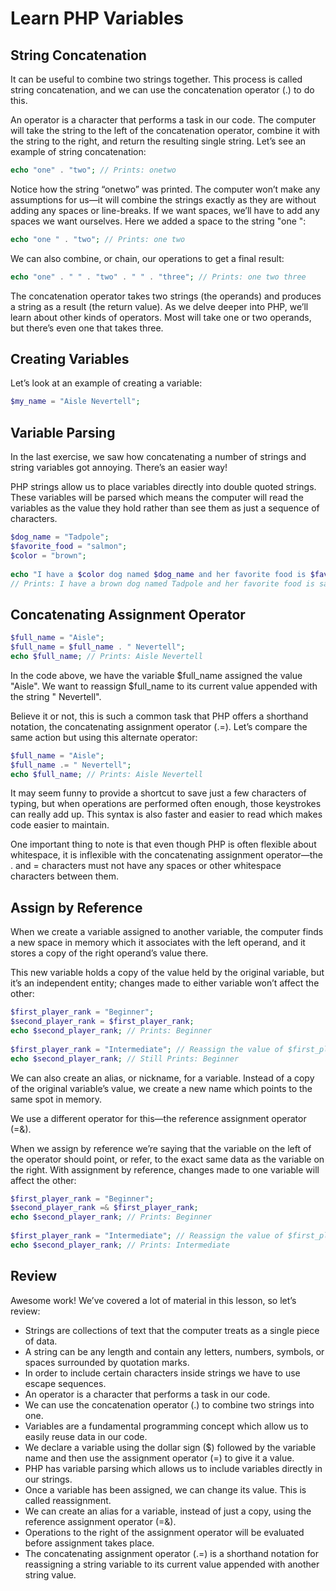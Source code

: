 # Learn PHP Variables

## String Concatenation
It can be useful to combine two strings together. This process is called string concatenation, and we can use the concatenation operator (.) to do this.

An operator is a character that performs a task in our code. The computer will take the string to the left of the concatenation operator, combine it with the string to the right, and return the resulting single string. Let’s see an example of string concatenation:
```PHP
echo "one" . "two"; // Prints: onetwo
```

Notice how the string “onetwo” was printed. The computer won’t make any assumptions for us—it will combine the strings exactly as they are without adding any spaces or line-breaks. If we want spaces, we’ll have to add any spaces we want ourselves. Here we added a space to the string "one ":
```PHP
echo "one " . "two"; // Prints: one two
```

We can also combine, or chain, our operations to get a final result:
```PHP
echo "one" . " " . "two" . " " . "three"; // Prints: one two three
```

The concatenation operator takes two strings (the operands) and produces a string as a result (the return value). As we delve deeper into PHP, we’ll learn about other kinds of operators. Most will take one or two operands, but there’s even one that takes three.

## Creating Variables
Let’s look at an example of creating a variable:
```PHP
$my_name = "Aisle Nevertell";
```

## Variable Parsing
In the last exercise, we saw how concatenating a number of strings and string variables got annoying. There’s an easier way!

PHP strings allow us to place variables directly into double quoted strings. These variables will be parsed which means the computer will read the variables as the value they hold rather than see them as just a sequence of characters.
```PHP
$dog_name = "Tadpole";
$favorite_food = "salmon";
$color = "brown";
 
echo "I have a $color dog named $dog_name and her favorite food is $favorite_food.";
// Prints: I have a brown dog named Tadpole and her favorite food is salmon.
```

## Concatenating Assignment Operator
```PHP
$full_name = "Aisle";
$full_name = $full_name . " Nevertell";
echo $full_name; // Prints: Aisle Nevertell
```

In the code above, we have the variable $full_name assigned the value "Aisle". We want to reassign $full_name to its current value appended with the string " Nevertell".

Believe it or not, this is such a common task that PHP offers a shorthand notation, the concatenating assignment operator (.=). Let’s compare the same action but using this alternate operator:
```PHP
$full_name = "Aisle";
$full_name .= " Nevertell";
echo $full_name; // Prints: Aisle Nevertell
```

It may seem funny to provide a shortcut to save just a few characters of typing, but when operations are performed often enough, those keystrokes can really add up. This syntax is also faster and easier to read which makes code easier to maintain.

One important thing to note is that even though PHP is often flexible about whitespace, it is inflexible with the concatenating assignment operator—the . and = characters must not have any spaces or other whitespace characters between them.

## Assign by Reference
When we create a variable assigned to another variable, the computer finds a new space in memory which it associates with the left operand, and it stores a copy of the right operand’s value there.

This new variable holds a copy of the value held by the original variable, but it’s an independent entity; changes made to either variable won’t affect the other:
```PHP
$first_player_rank = "Beginner"; 
$second_player_rank = $first_player_rank; 
echo $second_player_rank; // Prints: Beginner
 
$first_player_rank = "Intermediate"; // Reassign the value of $first_player_rank
echo $second_player_rank; // Still Prints: Beginner
```

We can also create an alias, or nickname, for a variable. Instead of a copy of the original variable’s value, we create a new name which points to the same spot in memory.

We use a different operator for this—the reference assignment operator (=&).

When we assign by reference we’re saying that the variable on the left of the operator should point, or refer, to the exact same data as the variable on the right. With assignment by reference, changes made to one variable will affect the other:
```PHP
$first_player_rank = "Beginner";
$second_player_rank =& $first_player_rank; 
echo $second_player_rank; // Prints: Beginner
 
$first_player_rank = "Intermediate"; // Reassign the value of $first_player_rank
echo $second_player_rank; // Prints: Intermediate
```

## Review
Awesome work! We’ve covered a lot of material in this lesson, so let’s review:
* Strings are collections of text that the computer treats as a single piece of data.
* A string can be any length and contain any letters, numbers, symbols, or spaces surrounded by quotation marks.
* In order to include certain characters inside strings we have to use escape sequences.
* An operator is a character that performs a task in our code.
* We can use the concatenation operator (.) to combine two strings into one.
* Variables are a fundamental programming concept which allow us to easily reuse data in our code.
* We declare a variable using the dollar sign ($) followed by the variable name and then use the assignment operator (=) to give it a value.
* PHP has variable parsing which allows us to include variables directly in our strings.
* Once a variable has been assigned, we can change its value. This is called reassignment.
* We can create an alias for a variable, instead of just a copy, using the reference assignment operator (=&).
* Operations to the right of the assignment operator will be evaluated before assignment takes place.
* The concatenating assignment operator (.=) is a shorthand notation for reassigning a string variable to its current value appended with another string value.
